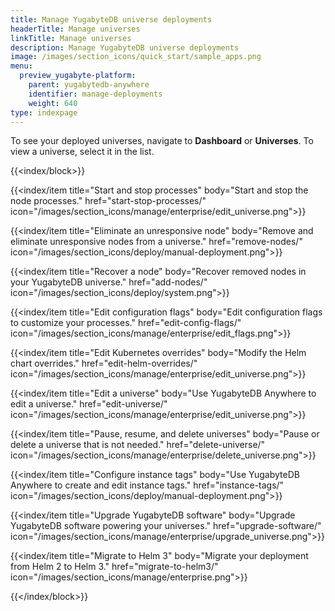 ```yaml
---
title: Manage YugabyteDB universe deployments
headerTitle: Manage universes
linkTitle: Manage universes
description: Manage YugabyteDB universe deployments
image: /images/section_icons/quick_start/sample_apps.png
menu:
  preview_yugabyte-platform:
    parent: yugabytedb-anywhere
    identifier: manage-deployments
    weight: 640
type: indexpage
---
```

To see your deployed universes, navigate to **Dashboard** or **Universes**. To view a universe, select it in the list.

{{<index/block>}}

  {{<index/item
    title="Start and stop processes"
    body="Start and stop the node processes."
    href="start-stop-processes/"
    icon="/images/section_icons/manage/enterprise/edit_universe.png">}}

  {{<index/item
    title="Eliminate an unresponsive node"
    body="Remove and eliminate unresponsive nodes from a universe."
    href="remove-nodes/"
    icon="/images/section_icons/deploy/manual-deployment.png">}}

  {{<index/item
    title="Recover a node"
    body="Recover removed nodes in your YugabyteDB universe."
    href="add-nodes/"
    icon="/images/section_icons/deploy/system.png">}}

  {{<index/item
    title="Edit configuration flags"
    body="Edit configuration flags to customize your processes."
    href="edit-config-flags/"
    icon="/images/section_icons/manage/enterprise/edit_flags.png">}}

  {{<index/item
    title="Edit Kubernetes overrides"
    body="Modify the Helm chart overrides."
    href="edit-helm-overrides/"
    icon="/images/section_icons/manage/enterprise/edit_universe.png">}}

  {{<index/item
    title="Edit a universe"
    body="Use YugabyteDB Anywhere to edit a universe."
    href="edit-universe/"
    icon="/images/section_icons/manage/enterprise/edit_universe.png">}}

  {{<index/item
    title="Pause, resume, and delete universes"
    body="Pause or delete a universe that is not needed."
    href="delete-universe/"
    icon="/images/section_icons/manage/enterprise/delete_universe.png">}}

  {{<index/item
    title="Configure instance tags"
    body="Use YugabyteDB Anywhere to create and edit instance tags."
    href="instance-tags/"
    icon="/images/section_icons/deploy/manual-deployment.png">}}

  {{<index/item
    title="Upgrade YugabyteDB software"
    body="Upgrade YugabyteDB software powering your universes."
    href="upgrade-software/"
    icon="/images/section_icons/manage/enterprise/upgrade_universe.png">}}

  {{<index/item
    title="Migrate to Helm 3"
    body="Migrate your deployment from Helm 2 to Helm 3."
    href="migrate-to-helm3/"
    icon="/images/section_icons/manage/enterprise.png">}}

{{</index/block>}}
